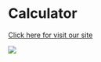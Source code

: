 # Calculator

<a href="https://sanketvyadav.github.io/calculator">Click here for visit our site</a>

<img src="https://i.imgur.com/AUSVUtS.png">
